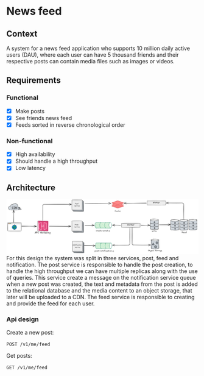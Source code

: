 # News feed

## Context
A system for a news feed application who supports 10 million daily active users (DAU), 
where each user can have 5 thousand friends and their respective posts can contain media files 
such as images or videos.

## Requirements

### Functional
- [X] Make posts
- [X] See friends news feed
- [X] Feeds sorted in reverse chronological order

### Non-functional
- [X] High availability
- [X] Should handle a high throughput
- [X] Low latency

## Architecture
![Architecture](assets/news-feed.excalidraw.png)
For this design the system was split in three services, post, feed and notification.
The post service is responsible to handle the post creation, to handle the high throughput 
we can have multiple replicas along with the use of queries. This service create a message 
on the notification service queue when a new post was created, the text and metadata from the post 
is added to the relational database and the media content to an object storage, that later will be 
uploaded to a CDN. The feed service is responsible to creating and provide the feed for each user.

### Api design
Create a new post:
```http
POST /v1/me/feed
```
Get posts:
```http
GET /v1/me/feed
```

